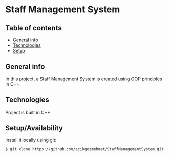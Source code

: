 # Staff Management System

## Table of contents
* [General info](#general-info)
* [Technologies](#technologies)
* [Setup](#setup)

## General info
In this project, a Staff Management System is created using OOP principles in C++.

## Technologies
Project is built in C++

## Setup/Availability
install it locally using git:

```
$ git clone https://github.com/acikgozmehmet/StaffManagementSystem.git
```
